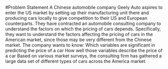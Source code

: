 #Problem Statement
A Chinese automobile company Geely Auto aspires to enter the US market by setting up their manufacturing unit there and producing cars locally to give competition to their US and European counterparts. They have contracted an automobile consulting company to understand the factors on which the pricing of cars depends. Specifically, they want to understand the factors affecting the pricing of cars in the American market, since those may be very different from the Chinese market. The company wants to know: Which variables are significant in predicting the price of a car How well those variables describe the price of a car Based on various market surveys, the consulting firm has gathered a large data set of different types of cars across the America market.
